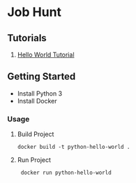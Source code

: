 # Job Hunt

## Tutorials
1.  [Hello World Tutorial](https://dionmunk.com/posts/2020/04/22/hello-world-in-a-python-3-docker-container)

## Getting Started
* Install Python 3
* Install Docker

### Usage

1. Build Project
    ```commandline
    docker build -t python-hello-world . 
    ```

2. Run Project
    ```commandline
     docker run python-hello-world  
    ```